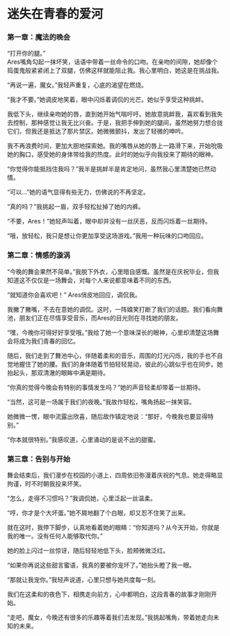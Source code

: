 # 迷失在青春的爱河

### 第一章：魔法的晚会

“打开你的腿。”  
Ares嘴角勾起一抹坏笑，话语中带着一丝命令的口吻。在亲吻的间隙，她却像个捣蛋鬼般紧紧闭上了双腿，仿佛这样就能阻止我。我心里明白，她这是在挑战我。

“再说一遍，魔女。”我轻声重复，心底的渴望在燃烧。

“我才不要。”她调皮地笑着，眼中闪烁着调侃的光芒。她似乎享受这种挑衅。

我低下头，继续亲吻她的唇，直到她开始气喘吁吁。她故意挑衅我，喜欢看到我失去控制，那种感觉让我无比兴奋。于是，我把手伸到她的腿间，虽然她努力想合拢它们，但我还是抵达了那片禁区。她微微颤抖，发出了轻微的呻吟。

我不再浪费时间，更加大胆地探索她。我的嘴唇从她的唇上一路滑下来，开始吮吸她的胸口，感受她的身体带给我的热度。此时的她似乎向我投来了期待的眼神。

“你觉得你能抵挡住我吗？”我半是挑衅半是肯定地问，虽然我心里清楚她已然动情。

“可以…”她的语气显得有些无力，仿佛说的不再坚定。

“真的吗？”我挑起一眉，双手轻松扯掉了她的内裤。

“不要，Ares！”她轻声叫着，眼中却并没有一丝厌恶，反而闪烁着一丝期待。

“哦，放轻松，我只是想让你更加享受这场游戏。”我用一种玩味的口吻回应。

### 第二章：情感的漩涡

“今晚的舞会果然不简单。”我脱下外衣，心里暗自感慨。虽然是在庆祝毕业，但我知道这不仅仅是一场舞会，对每个人来说都意味着不同的东西。

“就知道你会喜欢吧！” Ares俏皮地回应，调侃我。

我撇了撇嘴，不去在意她的调侃。这时，一阵嬉笑打断了我们的话题。我们看向舞池，朋友们正在尽情享受音乐，而Ares的目光则在寻找她的朋友。

“嘿，今晚你可得好好享受哦。”我给了她一个意味深长的眼神，心里却清楚这场舞会将成为我们青春的回忆。

随后，我们走到了舞池中心，伴随着柔和的音乐，周围的灯光闪烁，我的手也不自觉地握住了她的腰。我们的身体随着节拍轻轻晃动，彼此的心跳似乎也在同步。她抬起头，那双清澈的眼眸中满是期待。

“你真的觉得今晚会有特别的事情发生吗？”她的声音轻柔却带着一丝期待。

“当然，这可是一场属于我们的夜晚。”我故作轻松，嘴角扬起一抹笑容。

她微微一愣，眼中流露出欣喜，随后故作镇定地说：“那好，今晚我也要显得特别。”

“你本就很特别。”我感叹道，心里涌动的是说不出的甜蜜。

### 第三章：告别与开始

舞会结束后，我们漫步在校园的小道上，四周依旧弥漫着庆祝的气息。她走得略显拘谨，时不时朝我投来坏笑。

“怎么，走得不习惯吗？”我调侃她，心里泛起一丝温柔。

“哼，你才是个大坏蛋。”她不屑地翻了个白眼，却又忍不住笑了出来。

就在这时，我停下脚步，认真地看着她的眼睛：“你知道吗？从今天开始，你就是我的唯一。没有任何人能够取代你。”

她的脸上闪过一丝惊讶，随后轻轻地低下头，脸颊微微泛红。

“如果你再说这些甜言蜜语，我真的要被你宠坏了。”她抬头瞪了我一眼。

“那就让我宠你。”我轻声说道，心里只想与她共度每一刻。

我们在这柔和的夜色下，相携走向前方，心中都明白，这段青春的故事才刚刚开始。

“走吧，魔女，今晚还有很多的乐趣等着我们去发现。”我挑起嘴角，带着她走向未知的未来。